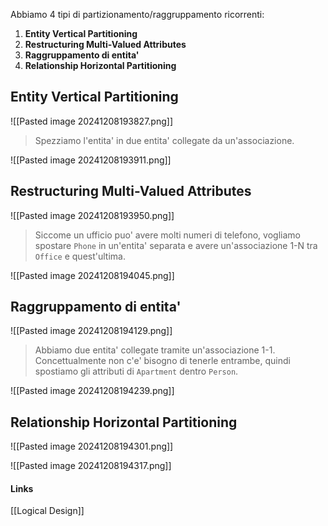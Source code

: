 Abbiamo 4 tipi di partizionamento/raggruppamento ricorrenti:
1. **Entity Vertical Partitioning**
2. **Restructuring Multi-Valued Attributes**
3. **Raggruppamento di entita'**
4. **Relationship Horizontal Partitioning**

## Entity Vertical Partitioning
![[Pasted image 20241208193827.png]]

>Spezziamo l'entita' in due entita' collegate da un'associazione.

![[Pasted image 20241208193911.png]]

## Restructuring Multi-Valued Attributes
![[Pasted image 20241208193950.png]]

>Siccome un ufficio puo' avere molti numeri di telefono, vogliamo spostare `Phone` in un'entita' separata e avere un'associazione 1-N tra `Office` e quest'ultima.

![[Pasted image 20241208194045.png]]

## Raggruppamento di entita'
![[Pasted image 20241208194129.png]]

>Abbiamo due entita' collegate tramite un'associazione 1-1. Concettualmente non c'e' bisogno di tenerle entrambe, quindi spostiamo gli attributi di `Apartment` dentro `Person`.

![[Pasted image 20241208194239.png]]

## Relationship Horizontal Partitioning
![[Pasted image 20241208194301.png]]


![[Pasted image 20241208194317.png]]

#### Links 
[[Logical Design]]